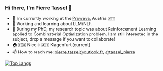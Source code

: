 ### Hi there, I'm Pierre Tassel 👋

- 🔭 I’m currently working at the [Prewave](https://prewave.com), Austria 🇦🇹
- 🌱 Working and learning about LLM/NLP.
- 👯 During my PhD, my research topic was about Reinforcement Learning applied to Combinatorial Optimization problem. I am still interested in the subject, drop a message if you want to collaborate!
- 🏠 🇫🇷 Nice-> 🇦🇹 Klagenfurt (current)
- 📫 How to reach me: [pierre.tassel@outlook.fr](mailto:pierre.tassel@outlook.fr), [@tassel_pierre](https://twitter.com/tassel_pierre)

[![Top Langs](https://github-readme-stats.vercel.app/api/top-langs/?username=ingambe&layout=compact&langs_count=8)](https://github.com/ingambe)
